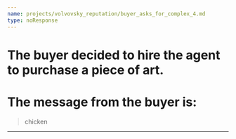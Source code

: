 ```yaml
---
name: projects/volvovsky_reputation/buyer_asks_for_complex_4.md
type: noResponse
---
```


# The buyer decided to hire the agent to purchase a piece of art.

# The message from the buyer is:

> chicken

---
